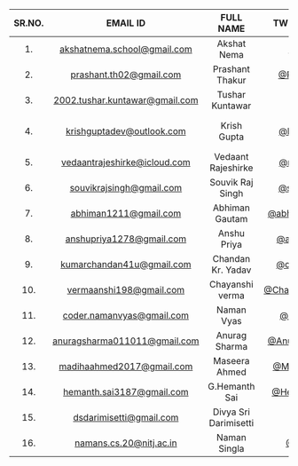 | SR.NO. | EMAIL ID | FULL NAME | TWITTER HANDLE | ANY QUERY? |
| :--: | :--: | :--: | :--: | :--: |
| 1. | akshatnema.school@gmail.com | Akshat Nema | [@AksNema](https://twitter.com/AksNema) | My hands are desperate to code |
| 2. | prashant.th02@gmail.com | Prashant Thakur | [@Prashant_th18](https://twitter.com/Prashant_th18) | |
| 3. | 2002.tushar.kuntawar@gmail.com | Tushar Kuntawar | [@tusqasi](https://twitter.com/tusqasi) | `print("None")` |
| 4. | krishguptadev@outlook.com | Krish Gupta | [@krishguptadev](https://twitter.com/krishguptadev) | Excited! This is gonna be my first competition 😊😳 |
| 5. | vedaantrajeshirke@icloud.com | Vedaant Rajeshirke | [@rocktopus101](https://twitter.com/rocktopus101) | Looking forward to this! |
| 6. | souvikrajsingh@gmail.com | Souvik Raj Singh | [@souvikrajsingh](https://twitter.com/souvikrajsingh) | Excited for this! |
| 7. | abhiman1211@gmail.com | Abhiman Gautam | [@abhiman83836119](https://twitter.com/abhiman83836119) | Estoy emocionado! |
| 8. | anshupriya1278@gmail.com | Anshu Priya | [@anshupriyastwt](https://twitter.com/anshupriyastwt) | Super Excited 🥳 |
| 9. | kumarchandan41u@gmail.com | Chandan Kr. Yadav | [@chandan kumar](https://twitter.com/erchandandev) | console.log("Excited for this!") |
| 10. | vermaanshi198@gmail.com | Chayanshi verma | [@Chayanshi55249804](https://twitter.com/kenma55249804) | |
| 11. | coder.namanvyas@gmail.com| Naman Vyas| [@coder_rancho](https://twitter.com/coder_rancho) | not yet|
| 12. | anuragsharma011011@gmail.com | Anurag Sharma| [@AnuragS63108526](https://twitter.com/AnuragS63108526) | Happy to be here |
| 13. | madihaahmed2017@gmail.com | Maseera Ahmed | [@MaseeraAhmed2](https://twitter.com/MaseeraAhmed2) | Bla Bla Bla |
| 14. | hemanth.sai3187@gmail.com | G.Hemanth Sai | [@HemanthSai3187](https://twitter.com/HemanthSai3187) | None |
| 15. | dsdarimisetti@gmail.com | Divya Sri Darimisetti | [@irsayvid](https://twitter.com/irsayvid) | Bugs break us, make us |
| 16. | namans.cs.20@nitj.ac.in | Naman Singla | [@Naman_sin](https://twitter.com/Naman_sin) | None |